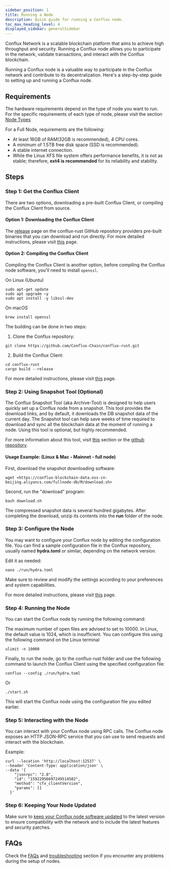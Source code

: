```yaml
---
sidebar_position: 1
title: Running a Node
description: Quick guide for running a Conflux node.
toc_max_heading_level: 4
displayed_sidebar: generalSidebar
---
```


Conflux Network is a scalable blockchain platform that aims to achieve high throughput and security. Running a Conflux node allows you to participate in the network, validate transactions, and interact with the Conflux blockchain.

Running a Conflux node is a valuable way to participate in the Conflux network and contribute to its decentralization. Here's a step-by-step guide to setting up and running a Conflux node.

## Requirements

The hardware requirements depend on the type of node you want to run. For the specific requirements of each type of node, please visit the section [Node Types](./node-types)

For a Full Node, requirements are the following:

* At least 16GB of RAM(32GB is recommended), 4 CPU cores.
* A minimum of 1.5TB free disk space (SSD is recommended).
* A stable internet connection.
* While the Linux XFS file system offers performance benefits, it is not as stable; therefore, **ext4 is recommended** for its reliability and stability.

## Steps

### Step 1: Get the Conflux Client

There are two options, downloading a pre-built Conflux Client, or compiling the Conflux Client from source.

#### Option 1: Downloading the Conflux Client

The [release](https://github.com/Conflux-Chain/conflux-rust/releases) page on the conflux-rust GitHub repository providers pre-built binaries that you can download and run directly. For more detailed instructions, please visit [this](./advanced-topics/downloading-conflux-client.md) page.

#### Option 2: Compiling the Conflux Client

Compiling the Conflux Client is another option, before compiling the Conflux node software, you'll need to install `openssl`.

On Linux (Ubuntu)

```shell
sudo apt-get update 
sudo apt upgrade –y 
sudo apt install -y libssl-dev
```

On macOS

```shell
brew install openssl 
```

The building can be done in two steps:

1. Clone the Conflux repository:

```shell
git clone https://github.com/Conflux-Chain/conflux-rust.git 
```

2. Build the Conflux Client:

```shell
cd conflux-rust 
cargo build --release 
```

For more detailed instructions, please visit [this](./advanced-topics/compiling-conflux-client.md) page.

### Step 2: Using Snapshot Tool (Optional)

The Conflux Snapshot Tool (aka Archive-Tool) is designed to help users quickly set up a Conflux node from a snapshot. This tool provides the download links, and by default, it downloads the DB snapshot data of the current day. The Snapshot tool can help save weeks of time required to download and sync all the blockchain data at the moment of running a node. Using this tool is optional, but highly recommended.

For more information about this tool, visit [this](./snapshot-tool) section or the [github repository](https://github.com/conflux-fans/archive-tool).

#### Usage Example: (Linux & Mac - Mainnet - full node)

First, download the snapshot downloading software:

```shell
wget <https://conflux-blockchain-data.oss-cn-beijing.aliyuncs.com/fullnode-db/M/download.sh> 
```

Second, run the "download" program:

```shell
bash download.sh 
```

The compressed snapshot data is several hundred gigabytes. After completing the download, unzip its contents into the **run** folder of the node.

### Step 3: Configure the Node

You may want to configure your Conflux node by editing the configuration file. You can find a sample configuration file in the Conflux repository, usually named **hydra.toml** or similar, depending on the network version.

Edit it as needed:

```shell
nano ./run/hydra.toml 
```

Make sure to review and modify the settings according to your preferences and system capabilities.

For more detailed instructions, please visit [this](./advanced-topics/node-configuration.md) page.

### Step 4: Running the Node

You can start the Conflux node by running the following command:

The maximum number of open files are advised to set to 10000. In Linux, the default value is 1024, which is insufficient. You can configure this using the following command on the Linux terminal

```shell
ulimit -n 10000 
```

Finally, to run the node, go to the conflux-rust folder and use the following command to launch the Conflux Client using the specified configuration file:

```shell
conflux --config ./run/hydra.toml 
```

Or

```shell
./start.sh
```

This will start the Conflux node using the configuration file you edited earlier.

### Step 5: Interacting with the Node

You can interact with your Conflux node using RPC calls. The Conflux node exposes an HTTP JSON-RPC service that you can use to send requests and interact with the blockchain.

Example:

```shell
curl --location 'http://localhost:12537' \
--header 'Content-Type: application/json' \
--data '{
    "jsonrpc": "2.0",
    "id": "15922956697249514502",
    "method": "cfx_clientVersion",
    "params": []
  }'
```

### Step 6: Keeping Your Node Updated

Make sure to [keep your Conflux node software updated](./how-to-upgrad.md) to the latest version to ensure compatibility with the network and to include the latest features and security patches.

## FAQs

Check the [FAQs](./nodes-faqs.md) and [troubleshooting](./TroubleShooting.md) section if you encounter any problems during the setup of nodes.
